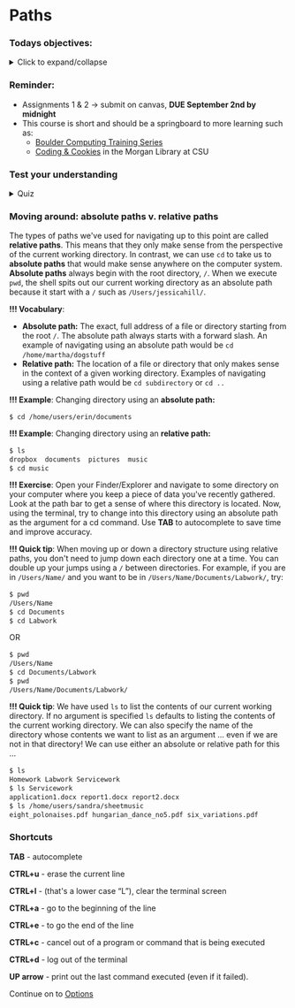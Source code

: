 
# Paths

### Todays objectives: 

<details>
  <summary>Click to expand/collapse</summary>

- **Vocabulary**
  - Options
  - Manuals
  - Source (as in the source file in a copy cp command)
  - Target (as in the target file in a copy cp command)
  - Wildcards

- **Things you should know how to do after this class**
  - Know the difference between “command”, “argument” and “options” and be able to identify them
  - Realize you can glob options together (-a -l -s is the same as -als for most command options)
  - Be comfortable navigating manuals and knowing they are available as a help resource
  - Know how to make and remove directories
  - Know how to create files with touch or nano
  - Be comfortable navigating nano and using it to make changes to files
  - Know how to safely remove files and directories using rm
  - Peek into files using more and less and head and tail
  - Be comfortable using cp to copy files or directories in a few different ways (new file in the same directory, in a different directory, or with a new name)
  - Be comfortable using mv to move files and directories in different ways. Know the difference between cp and mv.
  - Know how to use wildcards * and ?
  - Know how to get help using man, help, command -h, or command --help

- **Commands covered**
  - `ls` with commands
  - `man <command>`
  - `mkdir`
  - `rmdir`
  - `touch <filename>`
  - `nano <filename>`
  - `rm`
  - `more`
  - `less`
  - `cp`
  - `mv`
  - `*`
  - `?`
  - `.`
  - `head`
</details>

### Reminder: 

- Assignments 1 & 2 → submit on canvas, **DUE September 2nd by midnight**
- This course is short and should be a springboard to more learning such as:
  - [Boulder Computing Training Series](https://www.colorado.edu/crdds/events#research_computing-89)
  - [Coding & Cookies](https://libguides.colostate.edu/coding-cookies/home) in the Morgan Library at CSU

### Test your understanding

<details>
  <summary>Quiz</summary>
1. If you are located in the directory called "David", how would you navigate to the directory called "Users"?

<p align="center">
<img width="410" alt="quiz1" src="https://github.com/jesshill/CSU-2025FA-DSCI-510-001_LINUX_as_a_computational_platform/blob/main/Images/quiz1.png">
</p>

  - `cd David`
  - `cd ..`
  - `cd Users`
  - `cd /Users`
  - `cd /Users/Romario`

2. Which key on your keyboard will allow you to autocomplete the name of an unambiguous path?
- Return
- Shift
- Option
- ?
- Tab
- Caps
     
3. Which command lets you "see" what is in your current directory?
- `whoami`
- `hostname`
- `pwd`
- `ls`
- `currdir`
- `dir` 
   
4. Which command lists the "address" or "path" of your current directory?
- `whoami`
- `hostname`
- `pwd`
- `ls`
- `currdir`
- `dir`
  
</details>

### Moving around: absolute paths v. relative paths

The types of paths we've used for navigating up to this point are called **relative paths**. This means that they only make sense from the perspective of the current working directory. In contrast, we can use `cd` to take us to **absolute paths** that would make sense anywhere on the computer system. **Absolute paths** always begin with the root directory, `/`. When we execute `pwd`, the shell spits out our current working directory as an absolute path because it start with a `/` such as `/Users/jessicahill/`.

**!!! Vocabulary**: 
- **Absolute path:** The exact, full address of a file or directory starting from the root `/`. The absolute path always starts with a forward slash. An example of navigating using an absolute path would be `cd /home/martha/dogstuff`
- **Relative path:** The location of a file or directory that only makes sense in the context of a given working directory. Examples of navigating using a relative path would be `cd subdirectory` or `cd ..`

**!!! Example**: Changing directory using an **absolute path:**

```
$ cd /home/users/erin/documents
```
**!!! Example**: Changing directory using an **relative path:**
```
$ ls 
dropbox  documents  pictures  music
$ cd music
```

**!!! Exercise**: Open your Finder/Explorer and navigate to some directory on your computer where you keep a piece of data you've recently gathered. Look at the path bar to get a sense of where this directory is located. Now, using the terminal, try to change into this directory using an absolute path as the argument for a cd command. Use **TAB** to autocomplete to save time and improve accuracy.

**!!! Quick tip**: When moving up or down a directory structure using relative paths, you don't need to jump down each directory one at a time. You can double up your jumps using a `/` between directories. For example, if you are in `/Users/Name/` and you want to be in `/Users/Name/Documents/Labwork/`, try:

```
$ pwd
/Users/Name
$ cd Documents
$ cd Labwork
```

OR

```
$ pwd
/Users/Name
$ cd Documents/Labwork
$ pwd
/Users/Name/Documents/Labwork/
```

**!!! Quick tip**: We have used `ls` to list the contents of our current working directory. If no argument is specified `ls` defaults to listing the contents of the current working directory. We can also specify the name of the directory whose contents we want to list as an argument … even if we are not in that directory! We can use either an absolute or relative path for this …

```
$ ls 
Homework Labwork Servicework
$ ls Servicework
application1.docx report1.docx report2.docx
$ ls /home/users/sandra/sheetmusic
eight_polonaises.pdf hungarian_dance_no5.pdf six_variations.pdf 
```

### Shortcuts

**TAB** - autocomplete

**CTRL+u** - erase the current line

**CTRL+l** - (that's a lower case “L”), clear the terminal screen

**CTRL+a** - go to the beginning of the line

**CTRL+e** - to go the end of the line

**CTRL+c** - cancel out of a program or command that is being executed

**CTRL+d** - log out of the terminal

**UP arrow** - print out the last command executed (even if it failed).

Continue on to [Options](1-5_Options.md)
